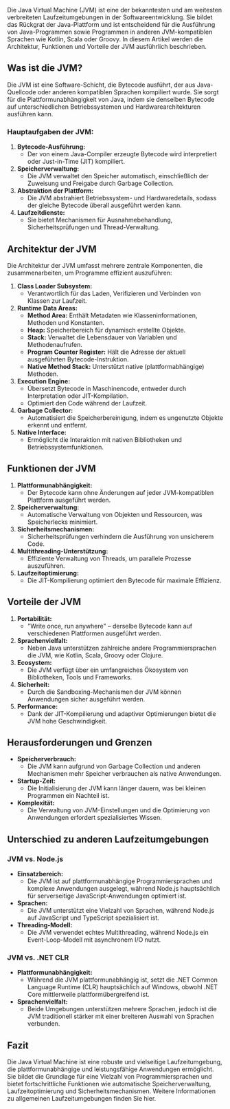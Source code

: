 Die Java Virtual Machine (JVM) ist eine der bekanntesten und am weitesten verbreiteten Laufzeitumgebungen in der Softwareentwicklung. Sie bildet das Rückgrat der Java-Plattform und ist entscheidend für die Ausführung von Java-Programmen sowie Programmen in anderen JVM-kompatiblen Sprachen wie Kotlin, Scala oder Groovy. In diesem Artikel werden die Architektur, Funktionen und Vorteile der JVM ausführlich beschrieben.

## Was ist die JVM?
Die JVM ist eine Software-Schicht, die Bytecode ausführt, der aus Java-Quellcode oder anderen kompatiblen Sprachen kompiliert wurde. Sie sorgt für die Plattformunabhängigkeit von Java, indem sie denselben Bytecode auf unterschiedlichen Betriebssystemen und Hardwarearchitekturen ausführen kann.

### Hauptaufgaben der JVM:
1. **Bytecode-Ausführung:**    
    - Der von einem Java-Compiler erzeugte Bytecode wird interpretiert oder Just-in-Time (JIT) kompiliert.        
2. **Speicherverwaltung:**    
    - Die JVM verwaltet den Speicher automatisch, einschließlich der Zuweisung und Freigabe durch Garbage Collection.        
3. **Abstraktion der Plattform:**    
    - Die JVM abstrahiert Betriebssystem- und Hardwaredetails, sodass der gleiche Bytecode überall ausgeführt werden kann.        
4. **Laufzeitdienste:**    
    - Sie bietet Mechanismen für Ausnahmebehandlung, Sicherheitsprüfungen und Thread-Verwaltung.
        
## Architektur der JVM
Die Architektur der JVM umfasst mehrere zentrale Komponenten, die zusammenarbeiten, um Programme effizient auszuführen:
1. **Class Loader Subsystem:**    
    - Verantwortlich für das Laden, Verifizieren und Verbinden von Klassen zur Laufzeit.        
2. **Runtime Data Areas:**    
    - **Method Area:** Enthält Metadaten wie Klasseninformationen, Methoden und Konstanten. 
    - **Heap:** Speicherbereich für dynamisch erstellte Objekte.        
    - **Stack:** Verwaltet die Lebensdauer von Variablen und Methodenaufrufen.        
    - **Program Counter Register:** Hält die Adresse der aktuell ausgeführten Bytecode-Instruktion.        
    - **Native Method Stack:** Unterstützt native (plattformabhängige) Methoden.        
3. **Execution Engine:**    
    - Übersetzt Bytecode in Maschinencode, entweder durch Interpretation oder JIT-Kompilation.        
    - Optimiert den Code während der Laufzeit.        
4. **Garbage Collector:**    
    - Automatisiert die Speicherbereinigung, indem es ungenutzte Objekte erkennt und entfernt.        
5. **Native Interface:**    
    - Ermöglicht die Interaktion mit nativen Bibliotheken und Betriebssystemfunktionen.  
## Funktionen der JVM
1. **Plattformunabhängigkeit:**    
    - Der Bytecode kann ohne Änderungen auf jeder JVM-kompatiblen Plattform ausgeführt werden.        
2. **Speicherverwaltung:**    
    - Automatische Verwaltung von Objekten und Ressourcen, was Speicherlecks minimiert.        
3. **Sicherheitsmechanismen:**    
    - Sicherheitsprüfungen verhindern die Ausführung von unsicherem Code.        
4. **Multithreading-Unterstützung:**    
    - Effiziente Verwaltung von Threads, um parallele Prozesse auszuführen.        
5. **Laufzeitoptimierung:**    
    - Die JIT-Kompilierung optimiert den Bytecode für maximale Effizienz. 
## Vorteile der JVM
1. **Portabilität:**    
    - "Write once, run anywhere" – derselbe Bytecode kann auf verschiedenen Plattformen ausgeführt werden.        
2. **Sprachenvielfalt:**    
    - Neben Java unterstützen zahlreiche andere Programmiersprachen die JVM, wie Kotlin, Scala, Groovy oder Clojure.        
3. **Ecosystem:**    
    - Die JVM verfügt über ein umfangreiches Ökosystem von Bibliotheken, Tools und Frameworks.        
4. **Sicherheit:**    
    - Durch die Sandboxing-Mechanismen der JVM können Anwendungen sicher ausgeführt werden.        
5. **Performance:**    
    - Dank der JIT-Kompilierung und adaptiver Optimierungen bietet die JVM hohe Geschwindigkeit.
        
## Herausforderungen und Grenzen
- **Speicherverbrauch:**    
    - Die JVM kann aufgrund von Garbage Collection und anderen Mechanismen mehr Speicher verbrauchen als native Anwendungen.        
- **Startup-Zeit:**    
    - Die Initialisierung der JVM kann länger dauern, was bei kleinen Programmen ein Nachteil ist.        
- **Komplexität:**    
    - Die Verwaltung von JVM-Einstellungen und die Optimierung von Anwendungen erfordert spezialisiertes Wissen.
        
## Unterschied zu anderen Laufzeitumgebungen
### JVM vs. Node.js
- **Einsatzbereich:**    
    - Die JVM ist auf plattformunabhängige Programmiersprachen und komplexe Anwendungen ausgelegt, während Node.js hauptsächlich für serverseitige JavaScript-Anwendungen optimiert ist.        
- **Sprachen:**    
    - Die JVM unterstützt eine Vielzahl von Sprachen, während Node.js auf JavaScript und TypeScript spezialisiert ist.        
- **Threading-Modell:**    
    - Die JVM verwendet echtes Multithreading, während Node.js ein Event-Loop-Modell mit asynchronem I/O nutzt.
        
### JVM vs. .NET CLR
- **Plattformunabhängigkeit:**    
    - Während die JVM plattformunabhängig ist, setzt die .NET Common Language Runtime (CLR) hauptsächlich auf Windows, obwohl .NET Core mittlerweile plattformübergreifend ist.        
- **Sprachenvielfalt:**    
    - Beide Umgebungen unterstützen mehrere Sprachen, jedoch ist die JVM traditionell stärker mit einer breiteren Auswahl von Sprachen verbunden.
        
## Fazit
Die Java Virtual Machine ist eine robuste und vielseitige Laufzeitumgebung, die plattformunabhängige und leistungsfähige Anwendungen ermöglicht. Sie bildet die Grundlage für eine Vielzahl von Programmiersprachen und bietet fortschrittliche Funktionen wie automatische Speicherverwaltung, Laufzeitoptimierung und Sicherheitsmechanismen. Weitere Informationen zu allgemeinen Laufzeitumgebungen finden Sie hier.